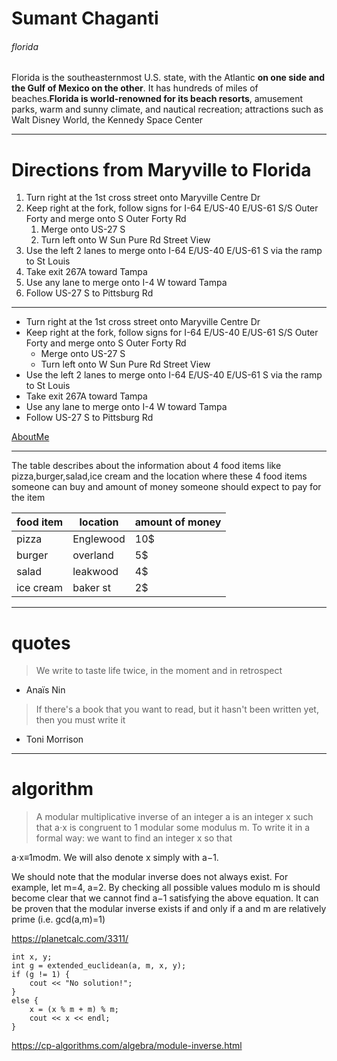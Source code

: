 # Sumant Chaganti
###### florida

Florida is the southeasternmost U.S. state, with the Atlantic **on one side and the Gulf of Mexico on the other**. It has hundreds of miles of beaches.**Florida is world-renowned for its beach resorts**, amusement parks, warm and sunny climate, and nautical recreation; attractions such as Walt Disney World, the Kennedy Space Center


-------
# Directions from Maryville to Florida
1. Turn right at the 1st cross street onto Maryville Centre Dr
2. Keep right at the fork, follow signs for I-64 E/US-40 E/US-61 S/S Outer Forty and merge onto S Outer Forty Rd
   1. Merge onto US-27 S
   2. Turn left onto W Sun Pure Rd Street View
3. Use the left 2 lanes to merge onto I-64 E/US-40 E/US-61 S via the ramp to St Louis
4. Take exit 267A toward Tampa
5. Use any lane to merge onto I-4 W toward Tampa
6. Follow US-27 S to Pittsburg Rd
-----

* Turn right at the 1st cross street onto Maryville Centre Dr
* Keep right at the fork, follow signs for I-64 E/US-40 E/US-61 S/S Outer Forty and merge onto S Outer Forty Rd
     * Merge onto US-27 S
     * Turn left onto W Sun Pure Rd Street View
* Use the left 2 lanes to merge onto I-64 E/US-40 E/US-61 S via the ramp to St Louis
* Take exit 267A toward Tampa
* Use any lane to merge onto I-4 W toward Tampa
* Follow US-27 S to Pittsburg Rd

[AboutMe](https://github.com/sumant-15/assignment2-chaganti/blob/main/AboutMe.md)

-------

The table describes about the information about 4 food items like pizza,burger,salad,ice cream and the location where these 4 food items someone can buy and amount of money someone should expect to pay for the item

| food item | location | amount of money | 
| ----------| ---------| ----------------|
|   pizza   | Englewood|     10$         |
|   burger  | overland |     5$          |
|   salad   | leakwood |     4$          |
| ice cream | baker st |     2$          |

-------
# quotes
> We write to taste life twice, in the moment and in retrospect 
* Anaïs Nin
> If there's a book that you want to read, but it hasn't been written yet, then you must write it
* Toni Morrison

---------

# algorithm
> A modular multiplicative inverse of an integer a is an integer x such that a⋅x is congruent to 1 modular some modulus m. To write it in a formal way: we want to find an integer x so that

a⋅x≡1modm.
We will also denote x simply with a−1.

We should note that the modular inverse does not always exist. For example, let m=4, a=2. By checking all possible values modulo m is should become clear that we cannot find a−1 satisfying the above equation. It can be proven that the modular inverse exists if and only if a and m are relatively prime (i.e. gcd(a,m)=1)

<https://planetcalc.com/3311/>

```
int x, y;
int g = extended_euclidean(a, m, x, y);
if (g != 1) {
    cout << "No solution!";
}
else {
    x = (x % m + m) % m;
    cout << x << endl;
}
```
<https://cp-algorithms.com/algebra/module-inverse.html>





